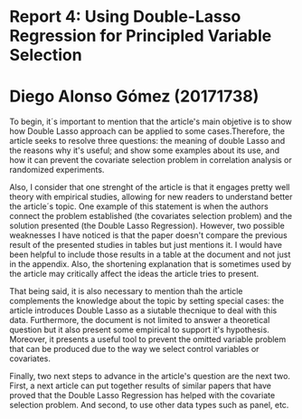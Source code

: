 # Report 4: Using Double-Lasso Regression for Principled Variable Selection

# Diego Alonso Gómez (20171738)


To begin, it´s important to mention that the article's main objetive is to show how Double Lasso approach can be applied to some cases.Therefore, the article seeks to resolve three questions: the meaning of double Lasso and the reasons why it's useful; and show some examples about its use, and how it can prevent the covariate selection problem in correlation analysis or randomized experiments.

Also, I consider that one strenght of the article is that it engages pretty well theory with empirical studies, allowing for new readers to understand better the article´s topic. One example of this statement is when the authors connect the problem established (the covariates selection problem) and the solution presented (the Double Lasso Regression). However, two possible weaknesses I have noticed is that the paper doesn't compare the previous result of the presented studies in tables but just mentions it. I would have been helpful to include those results in a table at the document and not just in the appendix. Also, the shortening explanation that is sometimes used by the article may critically affect the ideas the article tries to present.

That being said, it is also necessary to mention thah the article complements the knowledge about the topic by setting special cases: the article introduces Double Lasso as a siutable thecnique to deal with this data. Furthermore, the document is not limited to answer a theoretical question but it also present some empirical to support it's hypothesis. Moreover, it presents a useful tool to prevent the omitted variable problem that can be produced due to the way we select control variables or covariates. 

Finally, two next steps to advance in the article's question are the next two. First, a next article can put together results of similar papers that have proved that the Double Lasso Regression has helped with the covariate selection problem. And second, to use other data types such as panel, etc.
